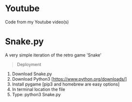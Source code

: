 # Youtube
Code from my Youtube video(s)

# Snake.py
A very simple iteration of the retro game 'Snake'
> Deployment <br/>
1) Download Snake.py <br/>
2) Download Python3 [https://www.python.org/downloads/]
2) Install pygame [pip3 and homebrew are easy options] <br/>
3) In terminal location the file <br/>
4) Type: python3 Snake.py
